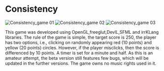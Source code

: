 # Consistency
   
![Consistency_game 01](https://github.com/verve565/Consistency_Game/raw/master/Images/main_menu1.JPG)
![Consistency_game 02](https://github.com/verve565/Consistency_Game/raw/master/Images/Gameplay.JPG)
![Consistency_game 03](https://github.com/verve565/Consistency_Game/raw/master/Images/Gamelost.JPG)


This game was developed using OpenGL,freeglut,DevIL,SFML and irrKLang libraries. The rule of the game is simple, the target score is 250, the player has two options, i.e., clicking on randomly appearing red (10 points) and yellow (20 points) circles. However, if the player misclicks, then the score is differenced by 10 points. A timer is set for a minute and half. As this is an amateur attempt, the beta version still features few bugs, which will be updated in the further versions. 
The game owns no music rights used in it.

